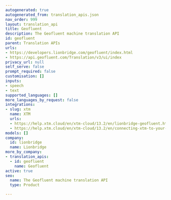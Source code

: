 ```yaml
---
autogenerated: true
autogenerated_from: translation_apis.json
nav_order: 999
layout: translation_api
title: Geofluent
description: The Geofluent machine translation API
id: geofluent
parent: Translation APIs
urls:
- https://developers.lionbridge.com/geofluent/index.html
- https://api.geofluent.com/Translation/v3/ui/index
privacy_url: null
self_serve: false
prompt_required: false
customisation: []
inputs:
- speech
- text
supported_languages: []
more_languages_by_request: false
integrations:
- slug: xtm
  name: XTM
  urls:
  - https://help.xtm.cloud/en/xtm-cloud/13.2/en/lionbridge-geofluent.html
  - https://help.xtm.cloud/en/xtm-cloud/13.2/en/connecting-xtm-to-your-lionbridge-geofluent-mt-engine.html
models: []
company:
  id: lionbridge
  name: Lionbridge
more_by_company:
- translation_apis:
  - id: geofluent
    name: Geofluent
active: true
seo:
  name: The Geofluent machine translation API
  type: Product

---
```



